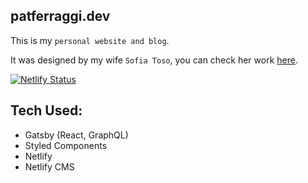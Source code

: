 ## patferraggi.dev

This is my `personal website and blog`.

It was designed by my wife `Sofia Toso`, you can check her work [here](https://sofiatoso.com/).

[![Netlify Status](https://api.netlify.com/api/v1/badges/be573d40-871f-4b68-a579-28d95ceeeff7/deploy-status)](https://app.netlify.com/sites/patferraggi/deploys)

## Tech Used:

- Gatsby (React, GraphQL)
- Styled Components
- Netlify
- Netlify CMS
